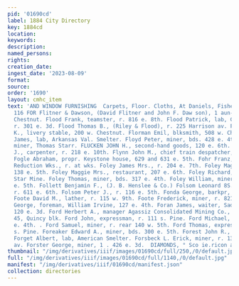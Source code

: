 ```yaml
---
pid: '01690cd'
label: 1884 City Directory
key: 1884cd
location: 
keywords: 
description: 
named_persons: 
rights: 
creation_date: 
ingest_date: '2023-08-09'
format: 
source: 
order: '1690'
layout: cmhc_item
text: 'AND WINDOW FURNISHING  Carpets, Floor. Cloths, At Daniels, Fisher & Smith’s.  FLI
  116 FOR Flitner & Dawson, (David Flitner and John F. Daw son), 1 aun- dry 133 e.
  Chestnut. Flood Frank, teamster, r. 816 e. 8th. Flood Patrick, lab, Catalpa mine,
  r. 301 e. 3d. Flood Thomas B., (Riley & Flood), r. 225 Harrison av. Florer George
  K., livery stable, 200 w. Chestnut. Florman Emil, blksmith, 508 w. Chestnut. Floyd
  James, lab, Arkansas Val. Smelter. Floyd Peter, miner, bds. 428 e. 4th. Floyd Vhomas,
  miner, Thomas Starr. FLUCKEN JOHN H., second-hand goods, 120 e. 6th. Flyn Daniel
  J., carpenter, r. 218 e. 10th. Flynn John M., chief train despatcher, Union Depot.
  Fogle Abraham, propr. Keystone house, 629 and 631 e. 5th. Fohr Franz, manager, Harrison
  Reduction Wks., r. at wks. Foley James Mrs., r. 204 e. 7th. Foley Maggie Miss, boarding,
  138 e. 5th. Foley Maggie Mrs., restaurant, 207 e. 6th. Foley Richard, lab, Morning
  Star Mine. Foley Thomas, miner, bds. 317 e. 4th. Foley William, miner, bds. 701
  e. 5th. Follett Benjamin F., (J. B. Henslee & Co.) Folsom Leonard 8S., stonecutter,
  r. 611 e. 6th. Folsom Peter J., r. 116 e. 5th. Fonda George, barkpr, r. 120 e. 6th.
  Foote David M., lather, r. 115 w. 9th. Foote Frederick, miner, r. 821 e. 7th. Foote
  George, foreman, William Irvine, 127 e. 4th. Foran James, waiter, Saddle Rock, r.
  120 e. 3d. Ford Herbert A., manager Agassiz Consolidated Mining Co., rooms 44 and
  45, Quincy blk. Ford John, expressman, r. 111 s. Pine. Ford Michael, miner, r. 226
  e. 4th. . Ford Samuel, miner, r. rear 140 w. 5th. Ford Thomas, expressman, r. 111
  s. Pine. Foreaker Edward A., miner, bds. 300 e. 5th. Forest John R., r. 220 e. 10th.
  Forget Albert, lab, American Smelter. Forsbeck L. Erick, miner, r. 139 s. Toledo
  av. Forster George, miner, 1 . 426 e. 3d.  DIAMONDS, ° Sco ie.ricon ave. JEWELERY,       '
thumbnail: "/img/derivatives/iiif/images/01690cd/full/250,/0/default.jpg"
full: "/img/derivatives/iiif/images/01690cd/full/1140,/0/default.jpg"
manifest: "/img/derivatives/iiif/01690cd/manifest.json"
collection: directories
---
```

